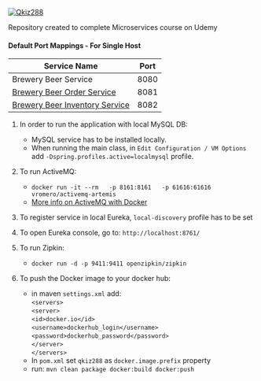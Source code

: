[![Qkiz288](https://circleci.com/gh/Qkiz288/mssc-beer-service-kamil.svg?style=shield)](https://circleci.com/gh/Qkiz288/mssc-beer-service-kamil)

Repository created to complete Microservices course on Udemy

#### Default Port Mappings - For Single Host
| Service Name | Port | 
| --------| -----|
| Brewery Beer Service | 8080 |
| [Brewery Beer Order Service](https://github.com/Qkiz288/mssc-beer-order-service) | 8081 |
| [Brewery Beer Inventory Service](https://github.com/Qkiz288/mssc-beer-inventory-service) | 8082 |

1. In order to run the application with local MySQL DB:
    -  MySQL service has to be installed locally.
    - When running the main class, in `Edit Configuration / VM Options` add `-Dspring.profiles.active=localmysql` profile.
 
2. To run ActiveMQ:
    - `docker run -it --rm   -p 8161:8161   -p 61616:61616   vromero/activemq-artemis`
    - [More info on ActiveMQ with Docker](https://github.com/vromero/activemq-artemis-docker)

3. To register service in local Eureka, `local-discovery` profile has to be set

4. To open Eureka console, go to: `http://localhost:8761/`

5. To run Zipkin:
    - `docker run -d -p 9411:9411 openzipkin/zipkin`

6. To push the Docker image to your docker hub:
    - in maven `settings.xml` add:<br />
    `<servers>`<br />
    `<server>`<br />
    `<id>docker.io</id>`<br />
    `<username>dockerhub_login</username>`<br />
    `<password>dockerhub_password</password>`<br />
    `</server>`<br />
    `</servers>`
    - In `pom.xml` set `qkiz288` as `docker.image.prefix` property
    - run: `mvn clean package docker:build docker:push`